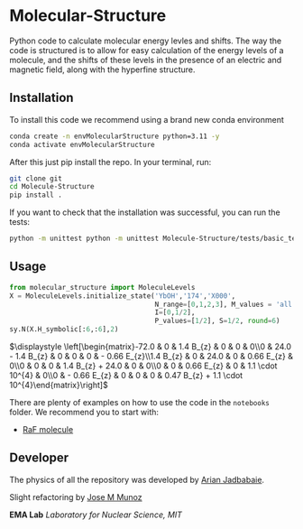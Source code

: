 # Molecular-Structure

Python code to calculate molecular energy levles and shifts.
The way the code is structured is to allow for easy calculation of the energy levels of a molecule, and the shifts of these levels in the presence of an electric and magnetic field, along with the hyperfine structure.

## Installation

To install this code we recommend using a brand new conda environment

```bash
conda create -n envMolecularStructure python=3.11 -y
conda activate envMolecularStructure
```

After this just pip install the repo. In your terminal, run:

```bash
git clone git
cd Molecule-Structure
pip install .
```

If you want to check that the installation was successful, you can run the tests:

```bash
python -m unittest python -m unittest Molecule-Structure/tests/basic_test.py
```

## Usage

```python
from molecular_structure import MoleculeLevels
X = MoleculeLevels.initialize_state('YbOH','174','X000',
                                    N_range=[0,1,2,3], M_values = 'all',
                                    I=[0,1/2],
                                    P_values=[1/2], S=1/2, round=6)
sy.N(X.H_symbolic[:6,:6],2)
```

$\displaystyle \left[\begin{matrix}-72.0 & 0 & 1.4 B_{z} & 0 & 0 & 0\\0 & 24.0 - 1.4 B_{z} & 0 & 0 & 0 & - 0.66 E_{z}\\1.4 B_{z} & 0 & 24.0 & 0 & 0.66 E_{z} & 0\\0 & 0 & 0 & 1.4 B_{z} + 24.0 & 0 & 0\\0 & 0 & 0.66 E_{z} & 0 & 1.1 \cdot 10^{4} & 0\\0 & - 0.66 E_{z} & 0 & 0 & 0 & 0.47 B_{z} + 1.1 \cdot 10^{4}\end{matrix}\right]$

There are plenty of examples on how to use the code in the `notebooks` folder.
We recommend you to start with:

- [RaF molecule](./notebooks/RaX/RaF_Calcs_Tutorial.ipynb)



## Developer

The physics of all the repository was developed by [Arian Jadbabaie](https://iqim.caltech.edu/profile/arian-jadbabaie/).

Slight refactoring by [Jose M Munoz](munozariasjm.github.io)

**EMA Lab**
*Laboratory for Nuclear Science, MIT*